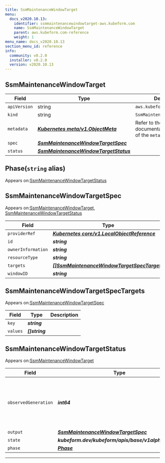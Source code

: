 ```yaml
---
title: SsmMaintenanceWindowTarget
menu:
  docs_v2020.10.13:
    identifier: ssmmaintenancewindowtarget-aws.kubeform.com
    name: SsmMaintenanceWindowTarget
    parent: aws.kubeform.com-reference
    weight: 1
menu_name: docs_v2020.10.13
section_menu_id: reference
info:
  community: v0.2.0
  installer: v0.2.0
  version: v2020.10.13
---
```


## SsmMaintenanceWindowTarget
| Field | Type | Description |
| ------ | ----- | ----------- |
| `apiVersion` | string | `aws.kubeform.com/v1alpha1` |
|    `kind` | string | `SsmMaintenanceWindowTarget` |
| `metadata` | ***[Kubernetes meta/v1.ObjectMeta](https://kubernetes.io/docs/reference/generated/kubernetes-api/v1.13/#objectmeta-v1-meta)***|Refer to the Kubernetes API documentation for the fields of the `metadata` field.|
| `spec` | ***[SsmMaintenanceWindowTargetSpec](#ssmmaintenancewindowtargetspec)***||
| `status` | ***[SsmMaintenanceWindowTargetStatus](#ssmmaintenancewindowtargetstatus)***||
## Phase(`string` alias)

Appears on:[SsmMaintenanceWindowTargetStatus](#ssmmaintenancewindowtargetstatus)

## SsmMaintenanceWindowTargetSpec

Appears on:[SsmMaintenanceWindowTarget](#ssmmaintenancewindowtarget), [SsmMaintenanceWindowTargetStatus](#ssmmaintenancewindowtargetstatus)

| Field | Type | Description |
| ------ | ----- | ----------- |
| `providerRef` | ***[Kubernetes core/v1.LocalObjectReference](https://kubernetes.io/docs/reference/generated/kubernetes-api/v1.13/#localobjectreference-v1-core)***||
| `id` | ***string***||
| `ownerInformation` | ***string***| ***(Optional)*** |
| `resourceType` | ***string***||
| `targets` | ***[[]SsmMaintenanceWindowTargetSpecTargets](#ssmmaintenancewindowtargetspectargets)***||
| `windowID` | ***string***||
## SsmMaintenanceWindowTargetSpecTargets

Appears on:[SsmMaintenanceWindowTargetSpec](#ssmmaintenancewindowtargetspec)

| Field | Type | Description |
| ------ | ----- | ----------- |
| `key` | ***string***||
| `values` | ***[]string***||
## SsmMaintenanceWindowTargetStatus

Appears on:[SsmMaintenanceWindowTarget](#ssmmaintenancewindowtarget)

| Field | Type | Description |
| ------ | ----- | ----------- |
| `observedGeneration` | ***int64***| ***(Optional)*** Resource generation, which is updated on mutation by the API Server.|
| `output` | ***[SsmMaintenanceWindowTargetSpec](#ssmmaintenancewindowtargetspec)***| ***(Optional)*** |
| `state` | ***kubeform.dev/kubeform/apis/base/v1alpha1.State***| ***(Optional)*** |
| `phase` | ***[Phase](#phase)***| ***(Optional)*** |
---
